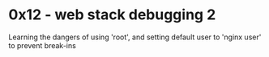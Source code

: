# 0x12 - web stack debugging 2

Learning the dangers of using 'root', and setting default user to 'nginx user' to prevent break-ins
